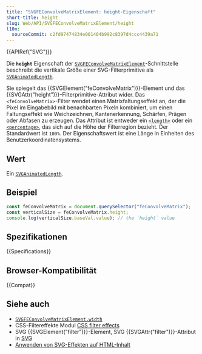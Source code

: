 ```yaml
---
title: "SVGFEConvolveMatrixElement: height-Eigenschaft"
short-title: height
slug: Web/API/SVGFEConvolveMatrixElement/height
l10n:
  sourceCommit: c2fd97474834e061404b992c8397d4ccc4439a71
---
```


{{APIRef("SVG")}}

Die **`height`** Eigenschaft der [`SVGFEConvolveMatrixElement`](/de/docs/Web/API/SVGFEConvolveMatrixElement)-Schnittstelle beschreibt die vertikale Größe einer SVG-Filterprimitive als [`SVGAnimatedLength`](/de/docs/Web/API/SVGAnimatedLength).

Sie spiegelt das {{SVGElement("feConvolveMatrix")}}-Element und das {{SVGAttr("height")}}-Filterprimitive-Attribut wider. Das `<feConvolveMatrix>`-Filter wendet einen Matrixfaltungseffekt an, der die Pixel im Eingabebild mit benachbarten Pixeln kombiniert, um einen Faltungseffekt wie Weichzeichnen, Kantenerkennung, Schärfen, Prägen oder Abfasen zu erzeugen. Das Attribut ist entweder ein [`<length>`](/de/docs/Web/SVG/Guides/Content_type#length) oder ein [`<percentage>`](/de/docs/Web/SVG/Guides/Content_type#percentage), das sich auf die Höhe der Filterregion bezieht. Der Standardwert ist `100%`. Der Eigenschaftswert ist eine Länge in Einheiten des Benutzerkoordinatensystems.

## Wert

Ein [`SVGAnimatedLength`](/de/docs/Web/API/SVGAnimatedLength).

## Beispiel

```js
const feConvolveMatrix = document.querySelector("feConvolveMatrix");
const verticalSize = feConvolveMatrix.height;
console.log(verticalSize.baseVal.value); // the `height` value
```

## Spezifikationen

{{Specifications}}

## Browser-Kompatibilität

{{Compat}}

## Siehe auch

- [`SVGFEConvolveMatrixElement.width`](/de/docs/Web/API/SVGFEConvolveMatrixElement/width)
- CSS-Filtereffekte Modul [CSS filter effects](/de/docs/Web/CSS/CSS_filter_effects)
- SVG {{SVGElement("filter")}}-Element, SVG {{SVGAttr("filter")}}-Attribut in [SVG](/de/docs/Web/SVG)
- [Anwenden von SVG-Effekten auf HTML-Inhalt](/de/docs/Web/SVG/Guides/Applying_SVG_effects_to_HTML_content)

